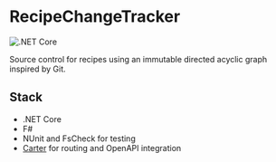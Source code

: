 # RecipeChangeTracker

![.NET Core](https://github.com/NamalD/RecipeChangeTracker/workflows/.NET%20Core/badge.svg)

Source control for recipes using an immutable directed acyclic graph inspired by Git.


## Stack

- .NET Core
- F#
- NUnit and FsCheck for testing
- [Carter](https://github.com/CarterCommunity/Carter) for routing and OpenAPI integration
